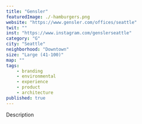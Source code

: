 ```yaml
---
title: "Gensler"
featuredImage: ./-hamburgers.png
website: "https://www.gensler.com/offices/seattle"
twit: ""
inst: "https://www.instagram.com/genslerseattle"
category: "G"
city: "Seattle"
neighborhood: "Downtown"
size: "Large (41-100)"
map: ""
tags:
    - branding
    - environmental
    - experience
    - product
    - architecture
published: true
---
```


Description
